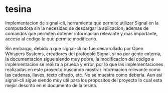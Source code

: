 # tesina

Implementacion de signal-cli, herramienta que permite utilizar Signal en la computadora sin la necesidad de descargar la aplicacion, ademas de comandos que permiten obtener informacion relevante y mas importante, acceso al codigo lo que permite modificarlo.

Sin embargo, debido a que signal-cli no fue desarrollado por Open Whispers Systems, creadores del protocolo Signal, si no por gente externa, la documentacion sigue siendo muy pobre, la modificacion del codigo e implementacion se realiza a prueba y error, por lo que las implementaciones realizadas en este proyecto buscando mostrar informacion relevante como las cadenas, llaves, texto cifrado, etc. No se muestra como deberia. Aun asi signal-cli sigue siendo muy util para los propositos del proyecto lo cual esta mejor descrito en el documento de la tesina.
